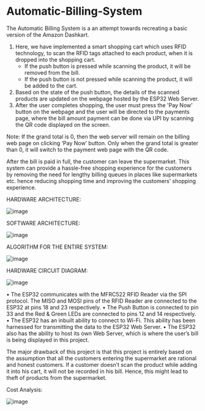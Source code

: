 # Automatic-Billing-System

The Automatic Billing System is a an attempt towards recreating a basic version of the Amazon Dashkart.

1. Here, we have implemented a smart shopping cart which uses RFID technology, to scan the RFID tags attached to each product, when it is 
dropped into the shopping cart.
    - If the push button is pressed while scanning the product, it will be removed from the bill.
    - If the push button is not pressed while scanning the product, it will be added to the cart.
2. Based on the state of the push button, the details of the scanned products are updated on the webpage hosted by the ESP32 Web Server.
3. After the user completes shopping, the user must press the 'Pay Now' button on the webpage and the user will be directed to the payments page,
where the bill amount payment can be done via UPI by scanning the QR code displayed on the screen.

Note: If the grand total is 0, then the web server will remain on the billing web page on clicking ‘Pay Now’ button. Only when the grand total is greater than 0, 
it will switch to the payment web page with the QR code.

After the bill is paid in full, the customer can leave the supermarket.
This system can provide a hassle-free shopping experience for the customers by removing the need for lengthy billing queues in places like supermarkets etc. 
hence reducing shopping time and improving the customers’ shopping experience.

HARDWARE ARCHITECTURE:

![image](https://user-images.githubusercontent.com/69978515/147108802-a6827e6e-52a5-45df-aeba-5984e0671650.png)

SOFTWARE ARCHITECTURE:

![image](https://user-images.githubusercontent.com/69978515/147108832-242006fc-94c1-4f88-b64f-43be965f4fe4.png)

ALGORITHM FOR THE ENTIRE SYSTEM:

![image](https://user-images.githubusercontent.com/69978515/147108886-fd8b03aa-0896-4cb2-b539-ed45de1a9442.png)

HARDWARE CIRCUIT DIAGRAM:

![image](https://user-images.githubusercontent.com/69978515/147108928-50eb89a1-888b-45ad-ae83-d6b59df22d16.png)

•	The ESP32 communicates with the MFRC522 RFID Reader via the SPI protocol. The MISO and MOSI pins of the RFID Reader are connected to the ESP32 at pins 18 and 23 respectively. 
•	The Push Button is connected to pin 33 and the Red & Green LEDs are connected to pins 12 and 14 respectively.
•	The ESP32 has an inbuilt ability to connect to Wi-Fi. This ability has been harnessed for transmitting the data to the ESP32 Web Server.
•	The ESP32 also has the ability to host its own Web Server, which is where the user’s bill is being displayed in this project.

The major drawback of this project is that this project is entirely based on the assumption that all the customers entering the supermarket are rational and 
honest customers. If a customer doesn’t scan the product while adding it into his cart, it will not be recorded in his bill. Hence, this might lead to theft of 
products from the supermarket.

Cost Analysis:

![image](https://user-images.githubusercontent.com/69978515/147109164-ff97da61-8b8d-4f9c-b99a-8aac9295169d.png)

